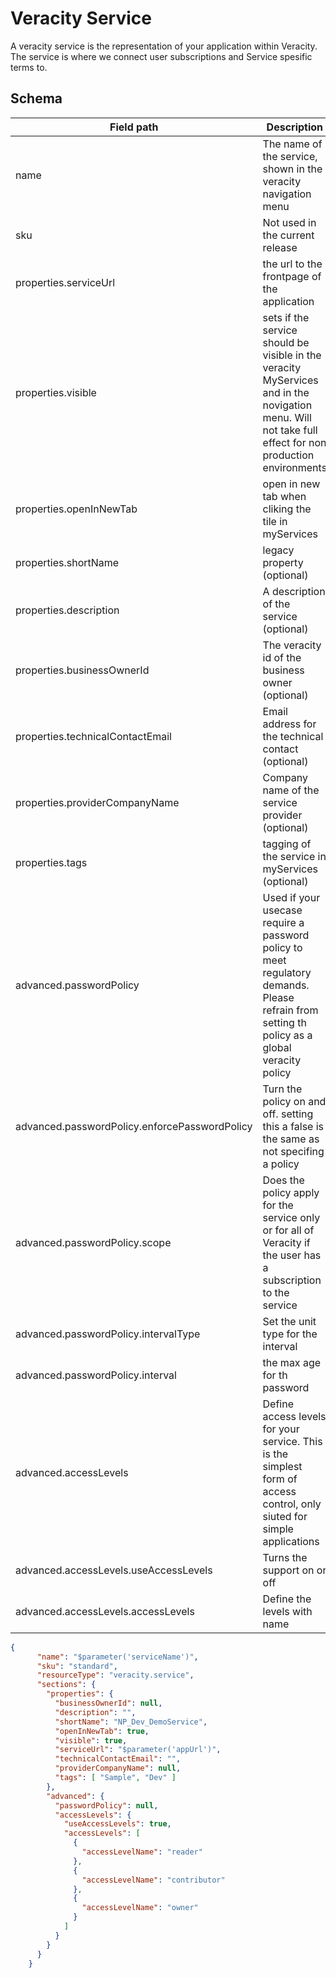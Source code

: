 # Veracity Service

A veracity service is the representation of your application within Veracity. The service is where we connect user subscriptions and Service spesific terms to. 

## Schema

|Field path|Description|accepted values|
|----------|-----------|---------------|
|name|The name of the service, shown in the veracity navigation menu||
|sku|Not used in the current release|standard|
|properties.serviceUrl|the url to the frontpage of the application||
|properties.visible|sets if the service should be visible in the veracity MyServices and in the novigation menu. Will not take full effect for non production environments|true/false|
|properties.openInNewTab|open in new tab when cliking the tile in myServices|true/false|
|properties.shortName|legacy property (optional)|||
|properties.description|A description of the service (optional)|||
|properties.businessOwnerId|The veracity id of the business owner (optional)|||
|properties.technicalContactEmail|Email address for the technical contact (optional)|||
|properties.providerCompanyName|Company name of the service provider (optional)|||
|properties.tags|tagging of the service in myServices (optional)|||
|advanced.passwordPolicy|Used if your usecase require a password policy to meet regulatory demands. Please refrain from setting th policy as a global veracity policy|||
|advanced.passwordPolicy.enforcePasswordPolicy|Turn the policy on and off. setting this a false is the same as not specifing a policy|true/false|
|advanced.passwordPolicy.scope|Does the policy apply for the service only or for all of Veracity if the user has a subscription to the service|service/veracity|
|advanced.passwordPolicy.intervalType|Set the unit type for the interval|days/months/years|
|advanced.passwordPolicy.interval|the max age for th password|numeric|
|advanced.accessLevels|Define access levels for your service. This is the simplest form of access control, only siuted for simple applications||
|advanced.accessLevels.useAccessLevels|Turns the support on or off||
|advanced.accessLevels.accessLevels|Define the levels with name||

```JSON
{
      "name": "$parameter('serviceName')",
      "sku": "standard",
      "resourceType": "veracity.service",
      "sections": {
        "properties": {
          "businessOwnerId": null,
          "description": "",
          "shortName": "NP_Dev_DemoService",
          "openInNewTab": true,
          "visible": true,
          "serviceUrl": "$parameter('appUrl')",
          "technicalContactEmail": "",
          "providerCompanyName": null,
          "tags": [ "Sample", "Dev" ] 
        },
        "advanced": {
          "passwordPolicy": null,
          "accessLevels": {
            "useAccessLevels": true,
            "accessLevels": [
              {
                "accessLevelName": "reader"
              },
              {
                "accessLevelName": "contributor"
              },
              {
                "accessLevelName": "owner"
              }
            ]
          }
        }
      }
    }
```